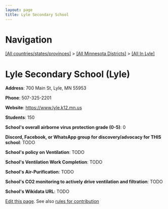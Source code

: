 ```yaml
---
layout: page
title: Lyle Secondary School
---
```

# Navigation

[[All countries/states/provinces]](../../..) > [[All Minnesota Districts]](../..) > [[All In Lyle]](..)

# Lyle Secondary School (Lyle)

**Address**: 700 Main St, Lyle, MN 55953

**Phone**: 507-325-2201

**Website**: <https://www.lyle.k12.mn.us>

**Students**: 150

**School's overall airborne virus protection grade (0-5)**: 0

**Discord, Facebook, or WhatsApp group for discovery/advocacy for THIS school**: TODO

**School's policy on Ventilation**: TODO

**School's Ventilation Work Completion**: TODO

**School's Air-Purification**: TODO

**School's CO2 monitoring to actively drive ventilation and filtration**: TODO

**School's Wikidata URL**: TODO


[Edit this page](https://github.com/ventilate-schools/MN/edit/main/./Lyle/Lyle_Secondary_School.md). See also [rules for contribution](../../../contribution-rules/)